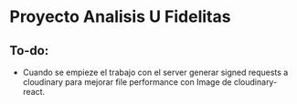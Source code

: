 # Proyecto Analisis U Fidelitas

## To-do:

- Cuando se empieze el trabajo con el server generar signed requests a cloudinary para mejorar file performance con Image de cloudinary-react.
